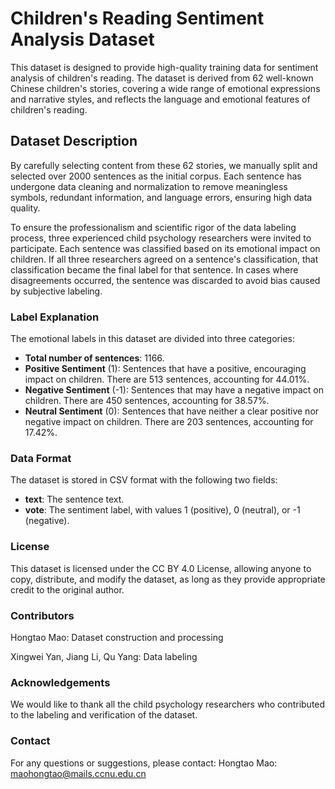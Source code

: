 # Children's Reading Sentiment Analysis Dataset

This dataset is designed to provide high-quality training data for sentiment analysis of children's reading. The dataset is derived from 62 well-known Chinese children's stories, covering a wide range of emotional expressions and narrative styles, and reflects the language and emotional features of children's reading.

## Dataset Description

By carefully selecting content from these 62 stories, we manually split and selected over 2000 sentences as the initial corpus. Each sentence has undergone data cleaning and normalization to remove meaningless symbols, redundant information, and language errors, ensuring high data quality.

To ensure the professionalism and scientific rigor of the data labeling process, three experienced child psychology researchers were invited to participate. Each sentence was classified based on its emotional impact on children. If all three researchers agreed on a sentence's classification, that classification became the final label for that sentence. In cases where disagreements occurred, the sentence was discarded to avoid bias caused by subjective labeling.

### Label Explanation

The emotional labels in this dataset are divided into three categories:

- **Total number of sentences**: 1166.
- **Positive Sentiment** (1): Sentences that have a positive, encouraging impact on children. There are 513 sentences, accounting for 44.01%.
- **Negative Sentiment** (-1): Sentences that may have a negative impact on children. There are 450 sentences, accounting for 38.57%.
- **Neutral Sentiment** (0): Sentences that have neither a clear positive nor negative impact on children. There are 203 sentences, accounting for 17.42%.

### Data Format

The dataset is stored in CSV format with the following two fields:

- **text**: The sentence text.
- **vote**: The sentiment label, with values 1 (positive), 0 (neutral), or -1 (negative).

### License
This dataset is licensed under the CC BY 4.0 License, allowing anyone to copy, distribute, and modify the dataset, as long as they provide appropriate credit to the original author.

### Contributors

Hongtao Mao: Dataset construction and processing

Xingwei Yan, Jiang Li, Qu Yang: Data labeling

### Acknowledgements

We would like to thank all the child psychology researchers who contributed to the labeling and verification of the dataset.

### Contact

For any questions or suggestions, please contact:
Hongtao Mao: maohongtao@mails.ccnu.edu.cn


